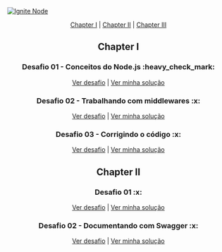 <a href="https://github.com/navarrotheus/ignite-node-challenges">
  <img alt="Ignite Node" src="https://i.ibb.co/qrrkc3T/Background.png" />
</a>

<p align = "center">
   <a href="#01">Chapter I</a>&nbsp;|
   <a href="#02">Chapter II</a>&nbsp;|
   <a href="#03">Chapter III</a>
</p>

<h2 id="01" align="center"> Chapter I </h2>

<h3 align="center"> Desafio 01 - Conceitos do Node.js :heavy_check_mark: </h2>

<p align="center">
  <a href="https://www.notion.so/Desafio-01-Conceitos-do-Node-js-59ccb235aecd43a6a06bf09a24e7ede8">Ver desafio</a>&nbsp;|
  <a href="https://github.com/navarrotheus/ignite-node-conceitos-do-nodejs">Ver minha solução</a>
</p>

<h3 align="center"> Desafio 02 - Trabalhando com middlewares :x: </h2>

<p align="center">
  <a href="https://www.notion.so/Desafio-02-Trabalhando-com-middlewares-4f89bf538c2e4ee291382b92bdc36790">Ver desafio</a>&nbsp;|
  <a href="https://github.com/navarrotheus/ignite-node-trabalhando-com-middlewares">Ver minha solução</a>
</p>

<h3 align="center"> Desafio 03 - Corrigindo o código :x: </h2>

<p align="center">
  <a href="https://www.notion.so/Desafio-03-Corrigindo-o-c-digo-c15c8a2e212846039a367cc7b763c6dd">Ver desafio</a>&nbsp;|
  <a href="">Ver minha solução</a>
</p>

<h2 id="02" align="center"> Chapter II </h2>

<h3 align="center"> Desafio 01 :x: </h2>

<p align="center">
  <a href="https://www.notion.so/Desafio-01-Conceitos-do-Node-js-59ccb235aecd43a6a06bf09a24e7ede8">Ver desafio</a>&nbsp;|
  <a href="">Ver minha solução</a>
</p>

<h3 align="center"> Desafio 02 - Documentando com Swagger :x: </h2>

<p align="center">
  <a href="https://www.notion.so/Desafio-02-Documentando-com-Swagger-8ce869ea608743e292851bd951f3239f">Ver desafio</a>&nbsp;|
  <a href="">Ver minha solução</a>
</p>
